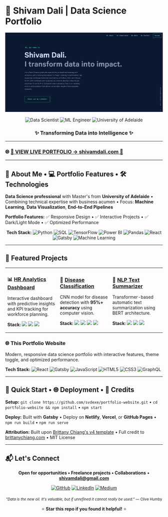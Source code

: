 # 🚀 Shivam Dali | Data Science Portfolio

<div align="center">
  <img src="static/og.png" alt="Shivam Dali" width="900" />
  
  <p>
    <img src="https://img.shields.io/badge/-Data%20Scientist-3776AB?style=for-the-badge&logo=python&logoColor=white" alt="Data Scientist" />
    <img src="https://img.shields.io/badge/-ML%20Engineer-FF6F00?style=for-the-badge&logo=tensorflow&logoColor=white" alt="ML Engineer" />
    <img src="https://img.shields.io/badge/-University%20of%20Adelaide-0077B5?style=for-the-badge&logo=graduation-cap&logoColor=white" alt="University of Adelaide" />
  </p>
  
  <h3>✨ Transforming Data into Intelligence ✨</h3>
</div>

---
### 🌐 **[💼 VIEW LIVE PORTFOLIO → shivamdali.com 🚀](https://portfolio-svd-v1-ita0o0lbu-svdexes-projects.vercel.app)**
---

## 🧠 About Me • 💻 Portfolio Features • 🛠️ Technologies

**Data Science professional** with Master's from **University of Adelaide** • Combining technical expertise with business acumen • Focus: **Machine Learning**, **Data Visualization**, **End-to-End Pipelines**

**Portfolio Features:** ✅ Responsive Design • ✅ Interactive Projects • ✅ Dark/Light Mode • ✅ Optimized Performance

<div align="center">

**Tech Stack:** ![Python](https://img.shields.io/badge/-Python-3776AB?style=flat-square&logo=Python&logoColor=white) ![SQL](https://img.shields.io/badge/-SQL-4479A1?style=flat-square&logo=MySQL&logoColor=white) ![TensorFlow](https://img.shields.io/badge/-TensorFlow-FF6F00?style=flat-square&logo=TensorFlow&logoColor=white) ![Power BI](https://img.shields.io/badge/-Power%20BI-F2C811?style=flat-square&logo=Power-BI&logoColor=black) ![Pandas](https://img.shields.io/badge/-Pandas-150458?style=flat-square&logo=pandas&logoColor=white) ![React](https://img.shields.io/badge/-React-61DAFB?style=flat-square&logo=react&logoColor=black) ![Gatsby](https://img.shields.io/badge/-Gatsby-663399?style=flat-square&logo=gatsby&logoColor=white) ![Machine Learning](https://img.shields.io/badge/-Machine%20Learning-01D277?style=flat-square)

</div>

---

## 🌟 Featured Projects

<table>
<tr>
<td width="33%">

<h3>📊 <a href="https://github.com/svdexe/PowerBI-MySQL-HR_Dashboard">HR Analytics Dashboard</a></h3>


Interactive dashboard with predictive insights and KPI tracking for workforce planning.

<strong>Stack:</strong> <img src="https://img.shields.io/badge/-Power%20BI-F2C811?style=flat-square&logo=Power-BI&logoColor=black"/> <img src="https://img.shields.io/badge/-MySQL-4479A1?style=flat-square&logo=MySQL&logoColor=white"/> <img src="https://img.shields.io/badge/-DAX-F2C811?style=flat-square"/>

</td>
<td width="33%">

<h3>🐔 <a href="https://github.com/svdexe/Chicken_Disease_Classification">Disease Classification</a></h3>



CNN model for disease detection with <strong>95%+ accuracy</strong> using computer vision.

<strong>Stack:</strong> <img src="https://img.shields.io/badge/-TensorFlow-FF6F00?style=flat-square&logo=TensorFlow&logoColor=white"/> <img src="https://img.shields.io/badge/-Python-3776AB?style=flat-square&logo=Python&logoColor=white"/> <img src="https://img.shields.io/badge/-OpenCV-5C3EE8?style=flat-square&logo=OpenCV&logoColor=white"/> <img src="https://img.shields.io/badge/-Flask-000000?style=flat-square&logo=Flask&logoColor=white"/>

</td>
<td width="33%">

<h3>📝 <a href="https://github.com/svdexe/NLP_TextSummarizer">NLP Text Summarizer</a></h3>



Transformer-based automatic text summarization using BERT architecture.

<strong>Stack:</strong> <img src="https://img.shields.io/badge/-🤗%20Transformers-FFD21E?style=flat-square"/> <img src="https://img.shields.io/badge/-BERT-4285F4?style=flat-square"/> <img src="https://img.shields.io/badge/-PyTorch-EE4C2C?style=flat-square&logo=PyTorch&logoColor=white"/>

</td>
</tr>
</table>

### 🌐 This Portfolio Website


Modern, responsive data science portfolio with interactive features, theme toggle, and optimized performance.

**Tech Stack:** ![React](https://img.shields.io/badge/-React-61DAFB?style=flat-square&logo=react&logoColor=black) ![Gatsby](https://img.shields.io/badge/-Gatsby-663399?style=flat-square&logo=gatsby&logoColor=white) ![JavaScript](https://img.shields.io/badge/-JavaScript-F7DF1E?style=flat-square&logo=JavaScript&logoColor=black) ![HTML5](https://img.shields.io/badge/-HTML5-E34F26?style=flat-square&logo=html5&logoColor=white) ![CSS3](https://img.shields.io/badge/-CSS3-1572B6?style=flat-square&logo=css3&logoColor=white) ![GraphQL](https://img.shields.io/badge/-GraphQL-E10098?style=flat-square&logo=graphql&logoColor=white)

---

## 🔧 Quick Start • 🌐 Deployment • 🙏 Credits

**Setup:** `git clone https://github.com/svdexe/portfolio-website.git` • `cd portfolio-website && npm install` • `npm start`

**Deploy:** Built with **Gatsby** • Deploy on **Netlify**, **Vercel**, or **GitHub Pages** • `npm run build` • `npm run serve`

**Attribution:** Built upon [Brittany Chiang's v4 template](https://github.com/bchiang7/v4) • Full credit to [brittanychiang.com](https://brittanychiang.com) • MIT License

---

## 📬 Let's Connect

<div align="center">
  
**Open for opportunities • Freelance projects • Collaborations** • **[shivamdali@gmail.com](mailto:shivamdali@gmail.com)**

[![GitHub](https://img.shields.io/badge/-GitHub-181717?style=for-the-badge&logo=GitHub&logoColor=white)](https://github.com/svdexe) [![LinkedIn](https://img.shields.io/badge/-LinkedIn-0077B5?style=for-the-badge&logo=Linkedin&logoColor=white)](https://www.linkedin.com/in/shivam-dali-86b0a1201/) [![Medium](https://img.shields.io/badge/-Medium-12100E?style=for-the-badge&logo=Medium&logoColor=white)](https://medium.com/@SVD.exe)

<sub><i>"Data is the new oil. It's valuable, but if unrefined it cannot really be used."</i> — Clive Humby</sub>

⭐ **Star this repo if you found it helpful!** ⭐

</div>
